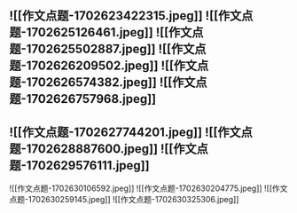 ![[作文点题-1702623422315.jpeg]]
![[作文点题-1702625126461.jpeg]]
![[作文点题-1702625502887.jpeg]]
![[作文点题-1702626209502.jpeg]]
![[作文点题-1702626574382.jpeg]]
![[作文点题-1702626757968.jpeg]]
---
![[作文点题-1702627744201.jpeg]]
![[作文点题-1702628887600.jpeg]]
![[作文点题-1702629576111.jpeg]]
---
![[作文点题-1702630106592.jpeg]]
![[作文点题-1702630204775.jpeg]]
![[作文点题-1702630259145.jpeg]]
![[作文点题-1702630325306.jpeg]]


